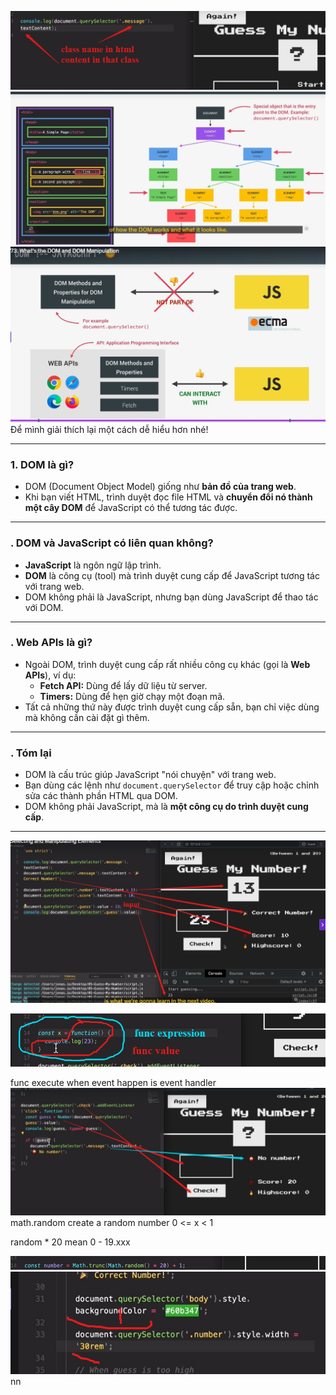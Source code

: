 ![alt text](image.png)
![alt text](image-1.png)
![alt text](image-2.png)
Để mình giải thích lại một cách dễ hiểu hơn nhé!

---

### 1. **DOM là gì?**

- DOM (Document Object Model) giống như **bản đồ của trang web**.
- Khi bạn viết HTML, trình duyệt đọc file HTML và **chuyển đổi nó thành một cây DOM** để JavaScript có thể tương tác được.

---

### . **DOM và JavaScript có liên quan không?**

- **JavaScript** là ngôn ngữ lập trình.
- **DOM** là công cụ (tool) mà trình duyệt cung cấp để JavaScript tương tác với trang web.
- DOM không phải là JavaScript, nhưng bạn dùng JavaScript để thao tác với DOM.

---

### . **Web APIs là gì?**

- Ngoài DOM, trình duyệt cung cấp rất nhiều công cụ khác (gọi là **Web APIs**), ví dụ:
  - **Fetch API:** Dùng để lấy dữ liệu từ server.
  - **Timers:** Dùng để hẹn giờ chạy một đoạn mã.
- Tất cả những thứ này được trình duyệt cung cấp sẵn, bạn chỉ việc dùng mà không cần cài đặt gì thêm.

---

### . **Tóm lại**

- DOM là cấu trúc giúp JavaScript "nói chuyện" với trang web.
- Bạn dùng các lệnh như `document.querySelector` để truy cập hoặc chỉnh sửa các thành phần HTML qua DOM.
- DOM không phải JavaScript, mà là **một công cụ do trình duyệt cung cấp**.

---

![alt text](image-3.png)

![alt text](image-4.png)

func execute when event happen is event handler
![alt text](image-5.png)
math.random create a random number 0 <= x < 1

random \* 20 mean 0 - 19.xxx

![alt text](image-6.png)
![alt text](image-7.png)
nn
